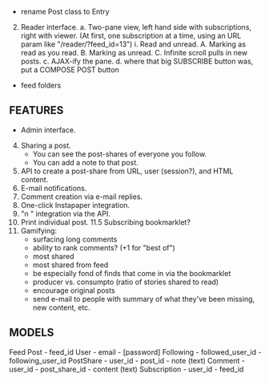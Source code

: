 - rename Post class to Entry

2. Reader interface.
	a. Two-pane view, left hand side with subscriptions, right with viewer.
		(At first, one subscription at a time, using an URL param like "/reader/?feed_id=13")
		i. Read and unread.
			A. Marking as read as you read.
			B. Marking as unread.
			C. Infinite scroll pulls in new posts.
	c. AJAX-ify the pane.
	d. where that big SUBSCRIBE button was, put a COMPOSE POST button

- feed folders

## FEATURES

* Admin interface.
4. Sharing a post.
	- You can see the post-shares of everyone you follow.
	- You can add a note to that post.
6. API to create a post-share from URL, user (session?), and HTML content.
7. E-mail notifications.
8. Comment creation via e-mail replies.
9. One-click Instapaper integration.
10. "n <note>" integration via the API.
11. Print individual post.
11.5 Subscribing bookmarklet?
12. Gamifying:
	- surfacing long comments
	- ability to rank comments? (+1 for "best of")
	- most shared
	- most shared from feed
	- be especially fond of finds that come in via the bookmarklet
	- producer vs. consumpto (ratio of stories shared to read)
	- encourage original posts
	- send e-mail to people with summary of what they've been missing, new content, etc.

## MODELS

Feed
Post
	- feed_id
User
	- email
	- [password]
Following
	- followed_user_id
	- following_user_id
PostShare
	- user_id
	- post_id
	- note (text)
Comment
	- user_id
	- post_share_id
	- content (text)
Subscription
	- user_id
	- feed_id